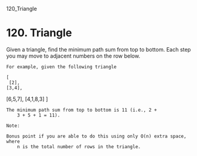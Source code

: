 120_Triangle
# 120. Triangle

Given a triangle, find the minimum path sum from top to bottom. Each step you may move to
        adjacent numbers on the row below.

    For example, given the following triangle

    [
     [2],
    [3,4],
   [6,5,7],
  [4,1,8,3]
]

    The minimum path sum from top to bottom is 11 (i.e., 2 +
        3 + 5 + 1 = 11).

    Note:

    Bonus point if you are able to do this using only O(n) extra space, where
        n is the total number of rows in the triangle.